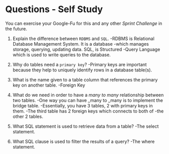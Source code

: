 # Questions - Self Study

You can exercise your Google-Fu for this and any other _Sprint Challenge_ in the future.

1.  Explain the difference between `RDBMS` and `SQL`.
-RDBMS is Relational Database Management System. It is a database 
-which manages storage, querying, updating data. SQL, is Structured
-Query Language which is used to write queries to the database.

1.  Why do tables need a `primary key`?
-Primary keys are important because they help to uniquely
identify rows in a database table(s).

1.  What is the name given to a table column that references the primary key on another table.
-Foreign Key

1.  What do we need in order to have a _many to many_ relationship between two tables.
-One way you can have _many to _many is to implement the bridge table.
-Essentially, you have 3 tables, 2 with primary keys in them.
-The third table has 2 foreign keys which connects to both of
-the other 2 tables.

1.  What SQL statement is used to retrieve data from a table?
-The select statement.

1.  What SQL clause is used to filter the results of a query?
-The where statement.